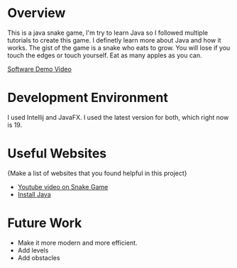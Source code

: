 # Overview

This is a java snake game, I'm try to learn Java so I followed multiple tutorials to create this game. I definetly learn more about Java and how it works. 
The gist of the game is a snake who eats to grow. You will lose if you touch the edges or touch yourself. Eat as many apples as you can. 

[Software Demo Video](https://youtu.be/OhcOqEiwAZY)

# Development Environment
I used Intellij and JavaFX. I used the latest version for both, which right now is 19. 

# Useful Websites

{Make a list of websites that you found helpful in this project}
* [Youtube video on Snake Game](https://www.youtube.com/watch?v=vDO7hHkuzp8)
* [Install Java](https://www.oracle.com/java/technologies/downloads/)


# Future Work
* Make it more modern and more efficient. 
* Add levels
* Add obstacles
